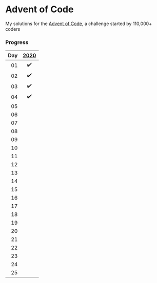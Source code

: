 # Advent of Code

My solutions for the [Advent of Code](https://adventofcode.com), a challenge started by 110,000+ coders

### Progress
| Day | [2020](https://adventofcode.com/2020) |
| --: | :-----------------------------------: |
01|:heavy_check_mark:
02|:heavy_check_mark:
03|:heavy_check_mark:
04|:heavy_check_mark:
05|
06|
07|
08|
09|
10|
11|
12|
13|
14|
15|
16|
17|
18|
19|
20|
21|
22|
23|
24|
25|
